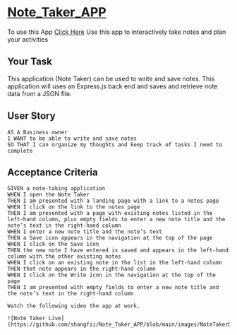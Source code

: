 # [Note_Taker_APP](https://agile-retreat-26461.herokuapp.com/notes)

To use this App [Click Here](https://agile-retreat-26461.herokuapp.com/notes)
Use this app to interactively take notes and plan your activities

## Your Task

This application (Note Taker) can be used to write and save notes. This application will uses an Express.js back end and saves and retrieve note data from a JSON file.

## User Story

```
AS A Business owner
I WANT to be able to write and save notes
SO THAT I can organize my thoughts and keep track of tasks I need to complete
```

## Acceptance Criteria

```
GIVEN a note-taking application
WHEN I open the Note Taker
THEN I am presented with a landing page with a link to a notes page
WHEN I click on the link to the notes page
THEN I am presented with a page with existing notes listed in the left-hand column, plus empty fields to enter a new note title and the note’s text in the right-hand column
WHEN I enter a new note title and the note’s text
THEN a Save icon appears in the navigation at the top of the page
WHEN I click on the Save icon
THEN the new note I have entered is saved and appears in the left-hand column with the other existing notes
WHEN I click on an existing note in the list in the left-hand column
THEN that note appears in the right-hand column
WHEN I click on the Write icon in the navigation at the top of the page
THEN I am presented with empty fields to enter a new note title and the note’s text in the right-hand column

Watch the following video the app at work.

![Note Taker Live](https://github.com/shangfii/Note_Taker_APP/blob/main/images/NoteTakerDemo.gif)
